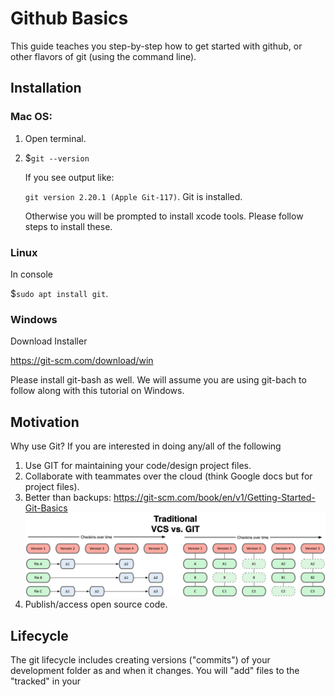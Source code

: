 

# Github Basics

This guide teaches you step-by-step how to get started with github, or other flavors of git (using the command line).

## Installation

### Mac OS:

1. Open terminal.
2. $``git --version``

    If you see output like:
    
    ``git version 2.20.1 (Apple Git-117)``. Git is installed.
    
    Otherwise you will be prompted to install xcode tools. Please follow steps to install these.
    
### Linux

In console

$``sudo apt install git``.

### Windows

Download Installer

https://git-scm.com/download/win

Please install git-bash as well. We will assume you are using git-bach to follow along with this tutorial on Windows.

    
## Motivation

Why use Git? If you are interested in doing any/all of the following

1. Use GIT for maintaining your code/design project files.
2. Collaborate with teammates over the cloud (think Google docs but for project files).
3. Better than backups: https://git-scm.com/book/en/v1/Getting-Started-Git-Basics
    <img src='vcsVSgit.png'>
4. Publish/access open source code.

## Lifecycle

The git lifecycle includes creating versions ("commits") of your development folder as and when it changes. You will 
"add" files to the "tracked" in your 
    



<script>
    document.getElementByTagName("header")[0].style.opacity = "0";
</script>
